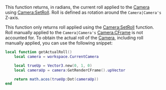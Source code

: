 This function returns, in radians, the current roll applied to the [Camera](https://developer.roblox.com/en-us/api-reference/class/Camera) using [Camera:SetRoll](https://developer.roblox.com/en-us/api-reference/function/Camera/SetRoll). Roll is defined as rotation around the `Camera|Camera's` Z-axis.

This function only returns roll applied using the [Camera:SetRoll](https://developer.roblox.com/en-us/api-reference/function/Camera/SetRoll) function. Roll manually applied to the `Camera|Camera's` [Camera.CFrame](https://developer.roblox.com/en-us/api-reference/property/Camera/CFrame) is not accounted for. To obtain the actual roll of the [Camera](https://developer.roblox.com/en-us/api-reference/class/Camera), including roll manually applied, you can use the following snippet:

```lua
local function getActualRoll()
    local camera = workspace.CurrentCamera

    local trueUp = Vector3.new(0, 1, 0)
    local cameraUp = camera:GetRenderCFrame().upVector

    return math.acos(trueUp:Dot(cameraUp))
end
```
